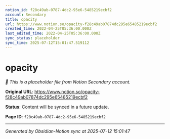 ```yaml
---
notion_id: f28c49ab-0787-4dc2-95e6-5485219ecbf2
account: Secondary
title: opacity
url: https://www.notion.so/opacity-f28c49ab07874dc295e65485219ecbf2
created_time: 2022-04-25T05:36:00.000Z
last_edited_time: 2022-04-25T05:36:00.000Z
sync_status: placeholder
sync_time: 2025-07-12T15:01:47.519112
---
```


# opacity

*🔄 This is a placeholder file from Notion Secondary account.*

**Original URL**: https://www.notion.so/opacity-f28c49ab07874dc295e65485219ecbf2

**Status**: Content will be synced in a future update.

**Page ID**: `f28c49ab-0787-4dc2-95e6-5485219ecbf2`

---

*Generated by Obsidian-Notion sync at 2025-07-12 15:01:47*
